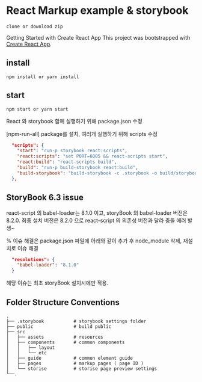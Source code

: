 # React Markup example & storybook
```
clone or download zip 
```
Getting Started with Create React App
This project was bootstrapped with [Create React App](https://github.com/facebook/create-react-app).


## install

```
npm install or yarn install
```


## start

```
npm start or yarn start
```


React 와 storybook 함께 실행하기 위해 package.json 수정

[npm-run-all] package를 설치, 여러개 실행하기 위해 scripts 수정

```json
  "scripts": {
    "start": "run-p storybook react:scripts",
    "react:scripts": "set PORT=6005 && react-scripts start",
    "react:build": "react-scripts build",
    "build": "run-p build-storybook react:build",
    "build-storybook": "build-storybook -c .storybook -o build/storybook"
  },
```

## StoryBook 6.3 issue

react-script 의 babel-loader는 8.1.0 이고, storyBook 의 babel-loader 버전은 8.2.0.
최종 설치 버전은 8.2.0 으로 react-script 의 의존성 버전과 달라 충돌 에러 발생~

% 이슈 해결은  package.json 파일에 아래와 같이 추가 후 node_module 삭제, 재설치로 이슈 해결

```json
  "resolutions": {
    "babel-loader": "8.1.0"
  }
```

해당 이슈는 최초 storyBook 설치시에만 적용.

## Folder Structure Conventions

    .
    ├── .storybook           # storybook settings folder
    ├── public               # build public
    ├── src
    │   ├── assets           # resources
    │   ├── components       # common components
    │   │   ├── layout
    │   │   └── etc
    │   ├── guide            # common element guide
    │   ├── pages            # markup pages ( page ID )
    │   └── storise          # storise page preview settings
    └──.
